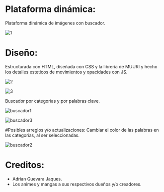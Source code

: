 # Plataforma dinámica:
Plataforma dinámica de imágenes con buscador.

![1](https://user-images.githubusercontent.com/87548801/134979396-9dc6d326-56b3-4245-a1f9-75214d45bb2e.png)

# Diseño:
Estructurada con HTML, diseñada con CSS y la librería de MUURI y hecho los detalles esteticos de movimientos y opacidades con JS.

![2](https://user-images.githubusercontent.com/87548801/134979401-c7d50966-4da9-4e77-be6d-f0969631bc70.png)

![3](https://user-images.githubusercontent.com/87548801/134979403-09ba7c4f-23ad-4468-8942-005ddb26bde2.png)

Buscador por categorías y por palabras clave.

![buscador1](https://user-images.githubusercontent.com/87548801/134979386-990d41f7-db49-47fa-a2ef-d631d6174f13.png)

![buscador3](https://user-images.githubusercontent.com/87548801/134979395-a8670fae-8b8e-41d4-8cd4-a20898788f08.png)

#Posibles arreglos y/o actualizaciones:
Cambiar el color de las palabras en las categorías, al ser seleccionadas.

![buscador2](https://user-images.githubusercontent.com/87548801/134979389-96811206-0d90-469f-a966-b12b8ca13db3.png)

# Creditos:
- Adrian Guevara Jaques.
- Los animes y mangas a sus respectivos dueños y/o creadores.
